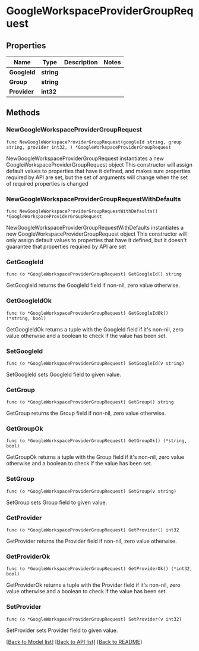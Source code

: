 # GoogleWorkspaceProviderGroupRequest

## Properties

Name | Type | Description | Notes
------------ | ------------- | ------------- | -------------
**GoogleId** | **string** |  | 
**Group** | **string** |  | 
**Provider** | **int32** |  | 

## Methods

### NewGoogleWorkspaceProviderGroupRequest

`func NewGoogleWorkspaceProviderGroupRequest(googleId string, group string, provider int32, ) *GoogleWorkspaceProviderGroupRequest`

NewGoogleWorkspaceProviderGroupRequest instantiates a new GoogleWorkspaceProviderGroupRequest object
This constructor will assign default values to properties that have it defined,
and makes sure properties required by API are set, but the set of arguments
will change when the set of required properties is changed

### NewGoogleWorkspaceProviderGroupRequestWithDefaults

`func NewGoogleWorkspaceProviderGroupRequestWithDefaults() *GoogleWorkspaceProviderGroupRequest`

NewGoogleWorkspaceProviderGroupRequestWithDefaults instantiates a new GoogleWorkspaceProviderGroupRequest object
This constructor will only assign default values to properties that have it defined,
but it doesn't guarantee that properties required by API are set

### GetGoogleId

`func (o *GoogleWorkspaceProviderGroupRequest) GetGoogleId() string`

GetGoogleId returns the GoogleId field if non-nil, zero value otherwise.

### GetGoogleIdOk

`func (o *GoogleWorkspaceProviderGroupRequest) GetGoogleIdOk() (*string, bool)`

GetGoogleIdOk returns a tuple with the GoogleId field if it's non-nil, zero value otherwise
and a boolean to check if the value has been set.

### SetGoogleId

`func (o *GoogleWorkspaceProviderGroupRequest) SetGoogleId(v string)`

SetGoogleId sets GoogleId field to given value.


### GetGroup

`func (o *GoogleWorkspaceProviderGroupRequest) GetGroup() string`

GetGroup returns the Group field if non-nil, zero value otherwise.

### GetGroupOk

`func (o *GoogleWorkspaceProviderGroupRequest) GetGroupOk() (*string, bool)`

GetGroupOk returns a tuple with the Group field if it's non-nil, zero value otherwise
and a boolean to check if the value has been set.

### SetGroup

`func (o *GoogleWorkspaceProviderGroupRequest) SetGroup(v string)`

SetGroup sets Group field to given value.


### GetProvider

`func (o *GoogleWorkspaceProviderGroupRequest) GetProvider() int32`

GetProvider returns the Provider field if non-nil, zero value otherwise.

### GetProviderOk

`func (o *GoogleWorkspaceProviderGroupRequest) GetProviderOk() (*int32, bool)`

GetProviderOk returns a tuple with the Provider field if it's non-nil, zero value otherwise
and a boolean to check if the value has been set.

### SetProvider

`func (o *GoogleWorkspaceProviderGroupRequest) SetProvider(v int32)`

SetProvider sets Provider field to given value.



[[Back to Model list]](../README.md#documentation-for-models) [[Back to API list]](../README.md#documentation-for-api-endpoints) [[Back to README]](../README.md)


